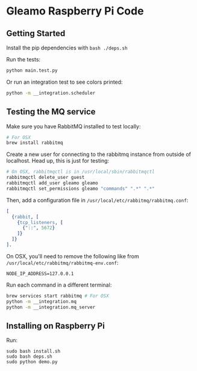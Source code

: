 # Gleamo Raspberry Pi Code

## Getting Started

Install the pip dependencies with `bash ./deps.sh`

Run the tests:

```sh
python main.test.py
```

Or run an integration test to see colors printed:

```sh
python -m __integration.scheduler
```

## Testing the MQ service

Make sure you have RabbitMQ installed to test locally:

```sh
# For OSX
brew install rabbitmq
```

Create a new user for connecting to the rabbitmq instance from outside of localhost. Head up, this is just for testing:

```sh
# On OSX, rabbitmqctl is in /usr/local/sbin/rabbitmqctl
rabbitmqctl delete_user guest
rabbitmqctl add_user gleamo gleamo
rabbitmqctl set_permissions gleamo "commands" ".*" ".*"
```

Then, add a configuration file in `/usr/local/etc/rabbitmq/rabbitmq.conf`:

```erlang
[
  {rabbit, [
    {tcp_listeners, [
      {"::", 5672}
    ]}
  ]}
].
```

On OSX, you'll need to remove the following like from `/usr/local/etc/rabbitmq/rabbitmq-env.conf`:

```
NODE_IP_ADDRESS=127.0.0.1
```

Run each command in a different terminal:

```sh
brew services start rabbitmq # For OSX
python -m __integration.mq
python -m __integration.mq_server
```

## Installing on Raspberry Pi

Run:

```
sudo bash install.sh
sudo bash deps.sh
sudo python demo.py
```
